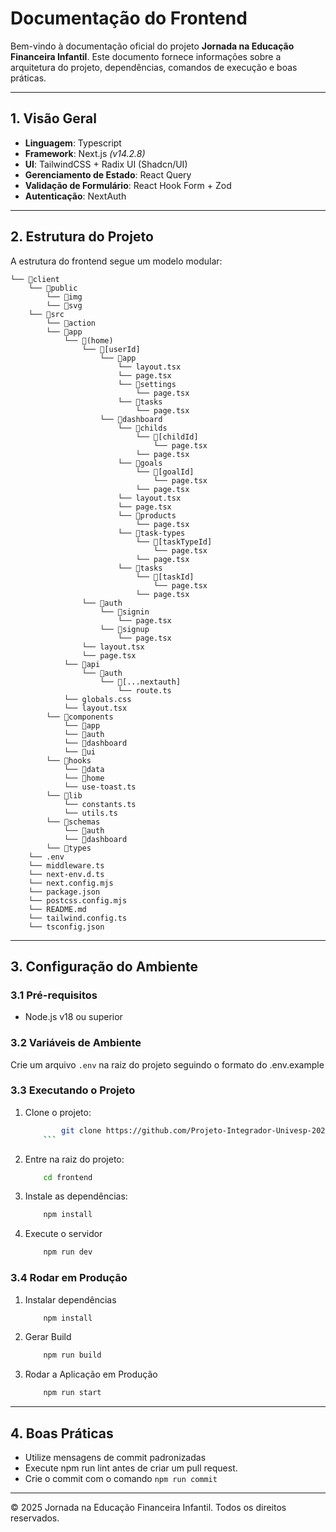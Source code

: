# **Documentação do Frontend**

Bem-vindo à documentação oficial do projeto **Jornada na Educação Financeira Infantil**. 
Este documento fornece informações sobre a arquitetura do projeto, dependências, comandos de execução e boas práticas.

---

## **1. Visão Geral**
- **Linguagem**: Typescript
- **Framework**: Next.js *(v14.2.8)*
- **UI**: TailwindCSS + Radix UI (Shadcn/UI)
- **Gerenciamento de Estado**: React Query
- **Validação de Formulário**: React Hook Form + Zod
- **Autenticação**: NextAuth

---

## **2. Estrutura do Projeto**
A estrutura do frontend segue um modelo modular:
```
└── 📁client
	└── 📁public
		└── 📁img
		└── 📁svg
	└── 📁src
		└── 📁action
		└── 📁app
			└── 📁(home)
				└── 📁[userId]
					└── 📁app
						└── layout.tsx
						└── page.tsx
						└── 📁settings
							└── page.tsx
						└── 📁tasks
							└── page.tsx
					└── 📁dashboard
						└── 📁childs
							└── 📁[childId]
								└── page.tsx
							└── page.tsx
						└── 📁goals
							└── 📁[goalId]
								└── page.tsx
							└── page.tsx
						└── layout.tsx
						└── page.tsx
						└── 📁products
							└── page.tsx
						└── 📁task-types
							└── 📁[taskTypeId]
								└── page.tsx
							└── page.tsx
						└── 📁tasks
							└── 📁[taskId]
								└── page.tsx
							└── page.tsx
				└── 📁auth
					└── 📁signin
						└── page.tsx
					└── 📁signup
						└── page.tsx
				└── layout.tsx
				└── page.tsx
			└── 📁api
				└── 📁auth
					└── 📁[...nextauth]
						└── route.ts
			└── globals.css
			└── layout.tsx
		└── 📁components
			└── 📁app
			└── 📁auth
			└── 📁dashboard
			└── 📁ui
		└── 📁hooks
			└── 📁data
			└── 📁home
			└── use-toast.ts
		└── 📁lib
			└── constants.ts
			└── utils.ts
		└── 📁schemas
			└── 📁auth
			└── 📁dashboard
		└── 📁types
	└── .env
	└── middleware.ts
	└── next-env.d.ts
	└── next.config.mjs
	└── package.json
	└── postcss.config.mjs
	└── README.md
	└── tailwind.config.ts
	└── tsconfig.json
```

---


## **3. Configuração do Ambiente**

### **3.1 Pré-requisitos**
- Node.js v18 ou superior

### **3.2 Variáveis de Ambiente**
Crie um arquivo `.env` na raiz do projeto seguindo o formato do .env.example

### **3.3 Executando o Projeto**
1. Clone o projeto:
	```bash
			git clone https://github.com/Projeto-Integrador-Univesp-2024/frontend.git
		```
2. Entre na raiz do projeto:
	```bash
		cd frontend
	```
3. Instale as dependências:
	```bash
		npm install
	```
4. Execute o servidor
	```bash
		npm run dev
	```

### **3.4 Rodar em Produção**
1. Instalar dependências
	```bash
		npm install
	```
2. Gerar Build
	```bash
		npm run build
	```
1. Rodar a Aplicação em Produção
	```bash
		npm run start
	```

---

## **4. Boas Práticas**
- Utilize mensagens de commit padronizadas
- Execute npm run lint antes de criar um pull request.
- Crie o commit com o comando `npm run commit`

---

© 2025 Jornada na Educação Financeira Infantil. Todos os direitos reservados.